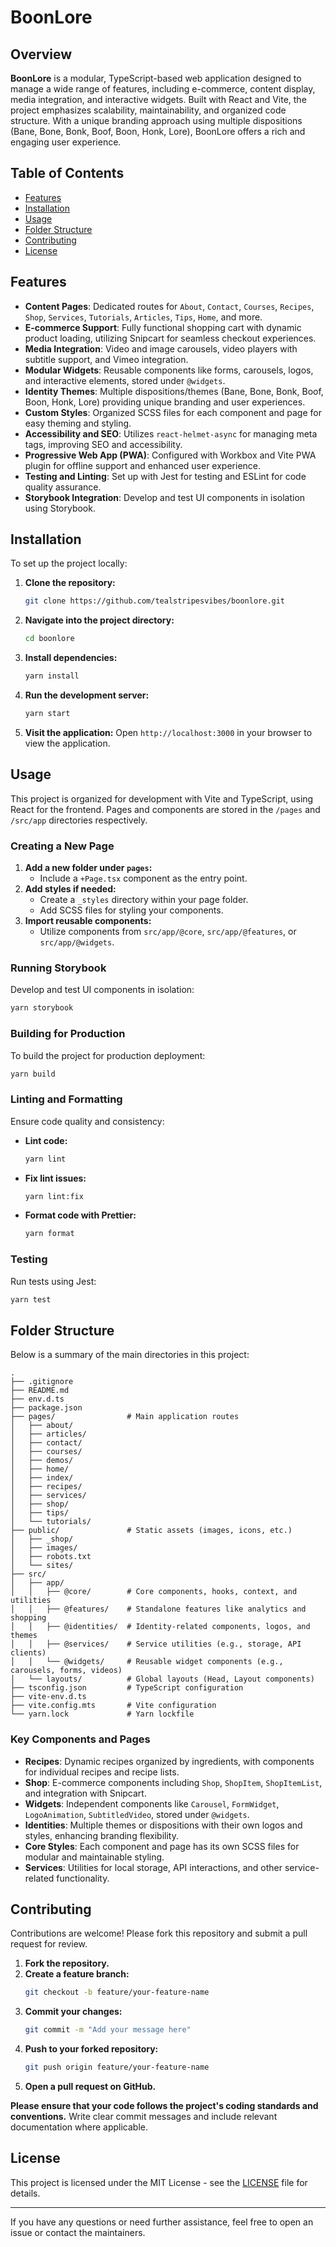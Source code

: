 # BoonLore

## Overview

**BoonLore** is a modular, TypeScript-based web application designed to manage a wide range of features, including e-commerce, content display, media integration, and interactive widgets. Built with React and Vite, the project emphasizes scalability, maintainability, and organized code structure. With a unique branding approach using multiple dispositions (Bane, Bone, Bonk, Boof, Boon, Honk, Lore), BoonLore offers a rich and engaging user experience.

## Table of Contents

- [Features](#features)
- [Installation](#installation)
- [Usage](#usage)
- [Folder Structure](#folder-structure)
- [Contributing](#contributing)
- [License](#license)

## Features

- **Content Pages**: Dedicated routes for `About`, `Contact`, `Courses`, `Recipes`, `Shop`, `Services`, `Tutorials`, `Articles`, `Tips`, `Home`, and more.
- **E-commerce Support**: Fully functional shopping cart with dynamic product loading, utilizing Snipcart for seamless checkout experiences.
- **Media Integration**: Video and image carousels, video players with subtitle support, and Vimeo integration.
- **Modular Widgets**: Reusable components like forms, carousels, logos, and interactive elements, stored under `@widgets`.
- **Identity Themes**: Multiple dispositions/themes (Bane, Bone, Bonk, Boof, Boon, Honk, Lore) providing unique branding and user experiences.
- **Custom Styles**: Organized SCSS files for each component and page for easy theming and styling.
- **Accessibility and SEO**: Utilizes `react-helmet-async` for managing meta tags, improving SEO and accessibility.
- **Progressive Web App (PWA)**: Configured with Workbox and Vite PWA plugin for offline support and enhanced user experience.
- **Testing and Linting**: Set up with Jest for testing and ESLint for code quality assurance.
- **Storybook Integration**: Develop and test UI components in isolation using Storybook.

## Installation

To set up the project locally:

1. **Clone the repository:**
   ```bash
   git clone https://github.com/tealstripesvibes/boonlore.git
   ```
2. **Navigate into the project directory:**
   ```bash
   cd boonlore
   ```
3. **Install dependencies:**
   ```bash
   yarn install
   ```
4. **Run the development server:**
   ```bash
   yarn start
   ```
5. **Visit the application:**
   Open `http://localhost:3000` in your browser to view the application.

## Usage

This project is organized for development with Vite and TypeScript, using React for the frontend. Pages and components are stored in the `/pages` and `/src/app` directories respectively.

### Creating a New Page

1. **Add a new folder under `pages`:**
    - Include a `+Page.tsx` component as the entry point.
2. **Add styles if needed:**
    - Create a `_styles` directory within your page folder.
    - Add SCSS files for styling your components.
3. **Import reusable components:**
    - Utilize components from `src/app/@core`, `src/app/@features`, or `src/app/@widgets`.

### Running Storybook

Develop and test UI components in isolation:

```bash
yarn storybook
```

### Building for Production

To build the project for production deployment:

```bash
yarn build
```

### Linting and Formatting

Ensure code quality and consistency:

- **Lint code:**
  ```bash
  yarn lint
  ```
- **Fix lint issues:**
  ```bash
  yarn lint:fix
  ```
- **Format code with Prettier:**
  ```bash
  yarn format
  ```

### Testing

Run tests using Jest:

```bash
yarn test
```

## Folder Structure

Below is a summary of the main directories in this project:

```
.
├── .gitignore
├── README.md
├── env.d.ts
├── package.json
├── pages/                # Main application routes
│   ├── about/
│   ├── articles/
│   ├── contact/
│   ├── courses/
│   ├── demos/
│   ├── home/
│   ├── index/
│   ├── recipes/
│   ├── services/
│   ├── shop/
│   ├── tips/
│   └── tutorials/
├── public/               # Static assets (images, icons, etc.)
│   ├── _shop/
│   ├── images/
│   ├── robots.txt
│   └── sites/
├── src/
│   ├── app/
│   │   ├── @core/        # Core components, hooks, context, and utilities
│   │   ├── @features/    # Standalone features like analytics and shopping
│   │   ├── @identities/  # Identity-related components, logos, and themes
│   │   ├── @services/    # Service utilities (e.g., storage, API clients)
│   │   └── @widgets/     # Reusable widget components (e.g., carousels, forms, videos)
│   └── layouts/          # Global layouts (Head, Layout components)
├── tsconfig.json         # TypeScript configuration
├── vite-env.d.ts
├── vite.config.mts       # Vite configuration
└── yarn.lock             # Yarn lockfile
```

### Key Components and Pages

- **Recipes**: Dynamic recipes organized by ingredients, with components for individual recipes and recipe lists.
- **Shop**: E-commerce components including `Shop`, `ShopItem`, `ShopItemList`, and integration with Snipcart.
- **Widgets**: Independent components like `Carousel`, `FormWidget`, `LogoAnimation`, `SubtitledVideo`, stored under `@widgets`.
- **Identities**: Multiple themes or dispositions with their own logos and styles, enhancing branding flexibility.
- **Core Styles**: Each component and page has its own SCSS files for modular and maintainable styling.
- **Services**: Utilities for local storage, API interactions, and other service-related functionality.

## Contributing

Contributions are welcome! Please fork this repository and submit a pull request for review.

1. **Fork the repository.**
2. **Create a feature branch:**
   ```bash
   git checkout -b feature/your-feature-name
   ```
3. **Commit your changes:**
   ```bash
   git commit -m "Add your message here"
   ```
4. **Push to your forked repository:**
   ```bash
   git push origin feature/your-feature-name
   ```
5. **Open a pull request on GitHub.**

**Please ensure that your code follows the project's coding standards and conventions.** Write clear commit messages and include relevant documentation where applicable.

## License

This project is licensed under the MIT License - see the [LICENSE](LICENSE) file for details.

---

If you have any questions or need further assistance, feel free to open an issue or contact the maintainers.